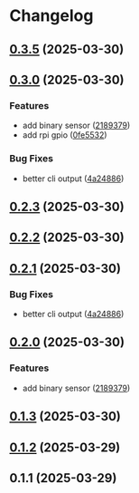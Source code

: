 # Changelog

## [0.3.5](https://github.com/DanielHabenicht/OSHome/compare/v0.3.2...oshome-shell-v0.3.5) (2025-03-30)

## [0.3.0](https://github.com/DanielHabenicht/OSHome/compare/oshome-shell-v0.2.3...oshome-shell-v0.3.0) (2025-03-30)


### Features

* add binary sensor ([2189379](https://github.com/DanielHabenicht/OSHome/commit/218937924b6f09f8bd9962c373a12b567fdad079))
* add rpi gpio ([0fe5532](https://github.com/DanielHabenicht/OSHome/commit/0fe5532bcf50964675ff09a075954f4d3475a892))


### Bug Fixes

* better cli output ([4a24886](https://github.com/DanielHabenicht/OSHome/commit/4a24886e59bd7dc1a441d7f2e418bd700976d377))

## [0.2.3](https://github.com/DanielHabenicht/OSHome/compare/v0.2.2...oshome-shell-v0.2.3) (2025-03-30)

## [0.2.2](https://github.com/DanielHabenicht/OSHome/compare/v0.2.1...oshome-shell-v0.2.2) (2025-03-30)

## [0.2.1](https://github.com/DanielHabenicht/OSHome/compare/v0.2.0...oshome-shell-v0.2.1) (2025-03-30)


### Bug Fixes

* better cli output ([4a24886](https://github.com/DanielHabenicht/OSHome/commit/4a24886e59bd7dc1a441d7f2e418bd700976d377))

## [0.2.0](https://github.com/DanielHabenicht/OSHome/compare/v0.1.3...oshome-shell-v0.2.0) (2025-03-30)


### Features

* add binary sensor ([2189379](https://github.com/DanielHabenicht/OSHome/commit/218937924b6f09f8bd9962c373a12b567fdad079))

## [0.1.3](https://github.com/DanielHabenicht/OSHome/compare/oshome-shell-v0.1.2...oshome-shell-v0.1.3) (2025-03-30)

## [0.1.2](https://github.com/DanielHabenicht/OSHome/compare/oshome-shell-v0.1.1...oshome-shell-v0.1.2) (2025-03-29)

## 0.1.1 (2025-03-29)
